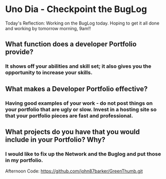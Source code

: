 # Uno Dia - Checkpoint the BugLog

Today's Reflection: Working on the BugLog today.  Hoping to get it all done and working by tomorrow morning, 9am!!

## What function does a developer Portfolio provide?
### It shows off your abilities and skill set; it also gives you the opportunity to increase your skills.  

## What makes a Developer Portfolio effective?
### Having good examples of your work - do not post things on your portfolio that are ugly or slow.  Invest in a hosting site so that your portfolio pieces are fast and professional.

## What projects do you have that you would include in your Portfolio? Why?
### I would like to fix up the Network and the Buglog and put those in my portfolio.



Afternoon Code:  https://github.com/john87barker/GreenThumb.git
